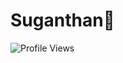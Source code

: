 # Suganthan👋

![Profile Views](https://komarev.com/ghpvc/?username=Suganthan96&color=blue&style=flat-square)
